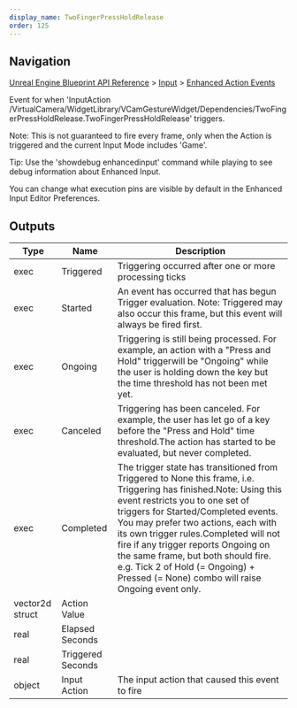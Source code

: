 ```yaml
---
display_name: TwoFingerPressHoldRelease
order: 125
---
```

## Navigation

[Unreal Engine Blueprint API Reference](https://dev.epicgames.com/documentation/en-us/unreal-engine/BlueprintAPI) > [Input](https://dev.epicgames.com/documentation/en-us/unreal-engine/BlueprintAPI/Input) > [Enhanced Action Events](https://dev.epicgames.com/documentation/en-us/unreal-engine/BlueprintAPI/Input/EnhancedActionEvents)

Event for when 'InputAction /VirtualCamera/WidgetLibrary/VCamGestureWidget/Dependencies/TwoFingerPressHoldRelease.TwoFingerPressHoldRelease' triggers.

Note: This is not guaranteed to fire every frame, only when the Action is triggered and the current Input Mode includes 'Game'.

Tip: Use the 'showdebug enhancedinput' command while playing to see debug information about Enhanced Input.

You can change what execution pins are visible by default in the Enhanced Input Editor Preferences.

## Outputs

| Type | Name | Description |
| --- | --- | --- |
| exec | Triggered | Triggering occurred after one or more processing ticks |
| exec | Started | An event has occurred that has begun Trigger evaluation. Note: Triggered may also occur this frame, but this event will always be fired first. |
| exec | Ongoing | Triggering is still being processed. For example, an action with a "Press and Hold" triggerwill be "Ongoing" while the user is holding down the key but the time threshold has not been met yet. |
| exec | Canceled | Triggering has been canceled. For example, the user has let go of a key before the "Press and Hold" time threshold.The action has started to be evaluated, but never completed. |
| exec | Completed | The trigger state has transitioned from Triggered to None this frame, i.e. Triggering has finished.Note: Using this event restricts you to one set of triggers for Started/Completed events. You may prefer two actions, each with its own trigger rules.Completed will not fire if any trigger reports Ongoing on the same frame, but both should fire. e.g. Tick 2 of Hold (= Ongoing) + Pressed (= None) combo will raise Ongoing event only. |
| vector2d struct | Action Value |  |
| real | Elapsed Seconds |  |
| real | Triggered Seconds |  |
| object | Input Action | The input action that caused this event to fire |

